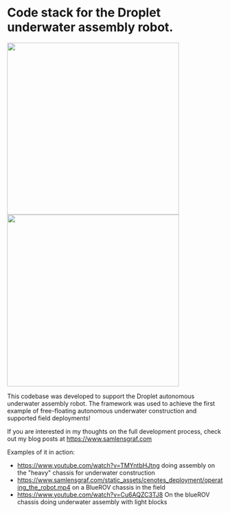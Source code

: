 # Code stack for the Droplet underwater assembly robot.

<img src="https://github.com/user-attachments/assets/8e9f689d-7dad-43e9-bc76-d2f780d2dae7" width=400/>

<img src="https://github.com/user-attachments/assets/585908d2-875d-49ce-a7c8-c8145cfb581e" width=400/>


This codebase was developed to support the Droplet autonomous underwater assembly robot. 
The framework was used to achieve the first example of free-floating autonomous underwater construction and supported field deployments!

If you are interested in my thoughts on the full development process, check out my blog posts at https://www.samlensgraf.com

Examples of it in action: 

* https://www.youtube.com/watch?v=TMYntbHJtng doing assembly on the "heavy" chassis for underwater construction
* https://www.samlensgraf.com/static_assets/cenotes_deployment/operating_the_robot.mp4 on a BlueROV chassis in the field
* https://www.youtube.com/watch?v=Cu6AQZC3TJ8 On the blueROV chassis doing underwater assembly with light blocks
